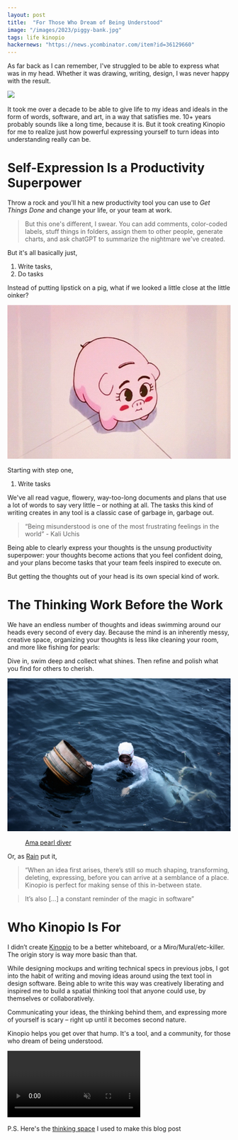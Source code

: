 ```yaml
---
layout: post
title:  "For Those Who Dream of Being Understood"
image: "/images/2023/piggy-bank.jpg"
tags: life kinopio
hackernews: "https://news.ycombinator.com/item?id=36129660"
---
```


As far back as I can remember, I've struggled to be able to express what was in my head. Whether it was drawing, writing, design, I was never happy with the result. 

<img class="" src="https://us-east-1.linodeobjects.com/kinopio-uploads/8-LDDl-duGfgku3bhvFuQ/balcony-smoking-2x.gif"/>

It took me over a decade to be able to give life to my ideas and ideals in the form of words, software, and art, in a way that satisfies me. 10+ years probably sounds like a long time, because it is. But it took creating Kinopio for me to realize just how powerful expressing yourself to turn ideas into understanding really can be. 

# Self-Expression Is a Productivity Superpower

Throw a rock and you'll hit a new productivity tool you can use to _Get Things Done_ and change your life, or your team at work. 

> But this one's different, I swear. You can add comments, color-coded labels, stuff things in folders, assign them to other people, generate charts, and ask chatGPT to summarize the nightmare we've created. 

But it's all basically just,
 
1. Write tasks,
2. Do tasks

Instead of putting lipstick on a pig, what if we looked a little close at the little oinker?

<img class="" src="/images/2023/piggy-bank.jpg"/>

Starting with step one,

1. Write tasks

We've all read vague, flowery, way-too-long documents and plans that use a lot of words to say very little – or nothing at all. The tasks this kind of writing creates in any tool is a classic case of garbage in, garbage out. 

> “Being misunderstood is one of the most frustrating feelings in the world” - Kali Uchis

Being able to clearly express your thoughts is the unsung productivity superpower: your thoughts become actions that you feel confident doing, and your plans become tasks that your team feels inspired to execute on. 

But getting the thoughts out of your head is its own special kind of work.

# The Thinking Work Before the Work

We have an endless number of thoughts and ideas swimming around our heads every second of every day. Because the mind is an inherently messy, creative space, organizing your thoughts is less like cleaning your room, and more like fishing for pearls: 

Dive in, swim deep and collect what shines. Then refine and polish what you find for others to cherish. 

<img class="" src="/images/2023/ama.jpg"/>
<figure>
  <figcaption>
    <a href="https://en.wikipedia.org/wiki/Pearl_hunting">Ama pearl diver</a>
  </figcaption>
</figure>

Or, as [Rain](https://twitter.com/pketh/status/1631796143746105344/photo/1) put it, 

> “When an idea first arises, there’s still so much shaping, transforming, deleting, expressing, before you can arrive at a semblance of a place. Kinopio is perfect for making sense of this in-between state. 

> It’s also […] a constant reminder of the magic in software”

# Who Kinopio Is For

I didn’t create [Kinopio](https://kinopio.club) to be a better whiteboard, or a Miro/Mural/etc-killer. The origin story is way more basic than that. 

While designing mockups and writing technical specs in previous jobs, I got into the habit of writing and moving ideas around using the text tool in design software. Being able to write this way was creatively liberating and inspired me to build a spatial thinking tool that anyone could use, by themselves or collaboratively. 

Communicating your ideas, the thinking behind them, and expressing more of yourself is scary – right up until it becomes second nature. 

Kinopio helps you get over that hump. It's a tool, and a community, for those who dream of being understood.

<p>
  <video autoplay loop muted playsinline class="">
    <source src="/images/2023/anime-computing.mp4">
  </video>
</p>

P.S. Here's the [thinking space](https://kinopio.club/-blog-dream-of-kinopio-we-can-communicate-better-s6kEk0SPr77XaUNS6JFIu) I used to make this blog post